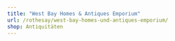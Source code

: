 ```yaml
---
title: "West Bay Homes & Antiques Emporium"
url: /rothesay/west-bay-homes-und-antiques-emporium/
shop: Antiquitäten
---
```

